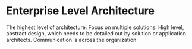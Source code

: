# Enterprise Level Architecture

The highest level of architecture. Focus on multiple solutions. High level, abstract design, which needs to be detailed out by solution or application architects. Communication is across the organization.
